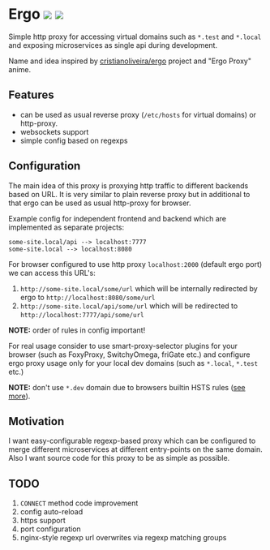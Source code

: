 # Ergo [![](https://images.microbadger.com/badges/image/ontrif/ergo.svg)](https://microbadger.com/images/ontrif/ergo) [![](https://images.microbadger.com/badges/version/ontrif/ergo.svg)](https://microbadger.com/images/ontrif/ergo)
Simple http proxy for accessing virtual domains such as `*.test` and `*.local` and exposing microservices as single api 
during development.

Name and idea inspired by [cristianoliveira/ergo](https://github.com/cristianoliveira/ergo) project and "Ergo Proxy" anime.

## Features
* can be used as usual reverse proxy (`/etc/hosts` for virtual domains) or http-proxy.
* websockets support
* simple config based on regexps

## Configuration
The main idea of this proxy is proxying http traffic to different backends based on URL. 
It is very similar to plain reverse proxy but in additional to that ergo can be used as usual http-proxy for browser.

Example config for independent frontend and backend which are implemented as separate projects:
```
some-site.local/api --> localhost:7777
some-site.local --> localhost:8080
```

For browser configured to use http proxy `localhost:2000` (default ergo port)  we can access this URL's:
1. `http://some-site.local/some/url` which will be internally redirected by ergo to `http://localhost:8080/some/url`
2. `http://some-site.local/api/some/url` which will be redirected to `http://localhost:7777/api/some/url`

**NOTE:** order of rules in config important!

For real usage consider to use smart-proxy-selector plugins for your browser (such as FoxyProxy, SwitchyOmega, friGate etc.)
and configure ergo proxy usage only for your local dev domains (such as `*.local`, `*.test` etc.)

**NOTE:** don't use `*.dev` domain due to browsers builtin HSTS rules ([see more](https://stackoverflow.com/a/47768411)). 

## Motivation
I want easy-configurable regexp-based proxy which can be configured to merge different microservices at different entry-points
on the same domain. Also I want source code for this proxy to be as simple as possible.

## TODO
1. `CONNECT` method code improvement
2. config auto-reload
3. https support
4. port configuration
5. nginx-style regexp url overwrites via regexp matching groups
